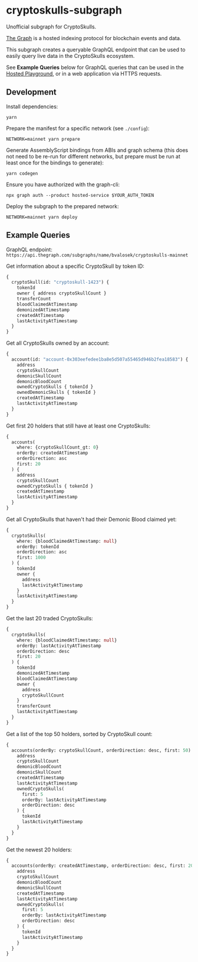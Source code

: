 # cryptoskulls-subgraph

Unofficial subgraph for CryptoSkulls.

[The Graph](https://thegraph.com/en/) is a hosted indexing protocol for blockchain events and data.

This subgraph creates a queryable GraphQL endpoint that can be used to easily query live data in the CryptoSkulls ecosystem.

See **Example Queries** below for GraphQL queries that can be used in the [Hosted Playground](https://thegraph.com/hosted-service/subgraph/bvalosek/cryptoskulls-mainnet), or in a web application via HTTPS requests.

## Development

Install dependencies:

```
yarn
```

Prepare the manifest for a specific network (see `./config`):

```
NETWORK=mainnet yarn prepare
```

Generate AssemblyScript bindings from ABIs and graph schema (this does not need
to be re-run for different networks, but prepare must be run at least once for
the bindings to generate):

```
yarn codegen
```

Ensure you have authorized with the graph-cli:

```
npx graph auth --product hosted-service $YOUR_AUTH_TOKEN
```

Deploy the subgraph to the prepared network:

```
NETWORK=mainnet yarn deploy
```

## Example Queries

GraphQL endpoint: `https://api.thegraph.com/subgraphs/name/bvalosek/cryptoskulls-mainnet`

Get information about a specific CryptoSkull by token ID:

```graphql
{
  cryptoSkull(id: "cryptoskull-1423") {
    tokenId
    owner { address cryptoSkullCount }
    transferCount
    bloodClaimedAtTimestamp
    demonizedAtTimestamp
    createdAtTimestamp
    lastActivityAtTimestamp
  }
}
```

Get all CryptoSkulls owned by an account:

```graphql
{
  account(id: "account-0x303eefedee1ba8e5d507a55465d946b2fea18583") {
    address
    cryptoSkullCount
    demonicSkullCount
    demonicBloodCount
    ownedCryptoSkulls { tokenId }
    ownedDemonicSkulls { tokenId }
    createdAtTimestamp
    lastActivityAtTimestamp
  }
}
```

Get first 20 holders that still have at least one CryptoSkulls:

```graphql
{
  accounts(
    where: {cryptoSkullCount_gt: 0}
    orderBy: createdAtTimestamp
    orderDirection: asc
    first: 20
  ) {
    address
    cryptoSkullCount
    ownedCryptoSkulls { tokenId }
    createdAtTimestamp
    lastActivityAtTimestamp
  }
}
```

Get all CryptoSkulls that haven't had their Demonic Blood claimed yet:

```graphql
{
  cryptoSkulls(
    where: {bloodClaimedAtTimestamp: null}
    orderBy: tokenId
    orderDirection: asc
    first: 1000
  ) {
    tokenId
    owner {
      address
      lastActivityAtTimestamp
    }
    lastActivityAtTimestamp
  }
}
```

Get the last 20 traded CryptoSkulls:

```graphql
{
  cryptoSkulls(
    where: {bloodClaimedAtTimestamp: null}
    orderBy: lastActivityAtTimestamp
    orderDirection: desc
    first: 20
  ) {
    tokenId
    demonizedAtTimestamp
    bloodClaimedAtTimestamp
    owner {
      address
      cryptoSkullCount
    }
    transferCount
    lastActivityAtTimestamp
  }
}
```

Get a list of the top 50 holders, sorted by CryptoSkull count:

```graphql
{
  accounts(orderBy: cryptoSkullCount, orderDirection: desc, first: 50) {
    address
    cryptoSkullCount
    demonicBloodCount
    demonicSkullCount
    createdAtTimestamp
    lastActivityAtTimestamp
    ownedCryptoSkulls(
      first: 5
      orderBy: lastActivityAtTimestamp
      orderDirection: desc
    ) {
      tokenId
      lastActivityAtTimestamp
    }
  }
}
```

Get the newest 20 holders:

```graphql
{
  accounts(orderBy: createdAtTimestamp, orderDirection: desc, first: 20) {
    address
    cryptoSkullCount
    demonicBloodCount
    demonicSkullCount
    createdAtTimestamp
    lastActivityAtTimestamp
    ownedCryptoSkulls(
      first: 5
      orderBy: lastActivityAtTimestamp
      orderDirection: desc
    ) {
      tokenId
      lastActivityAtTimestamp
    }
  }
}
```
